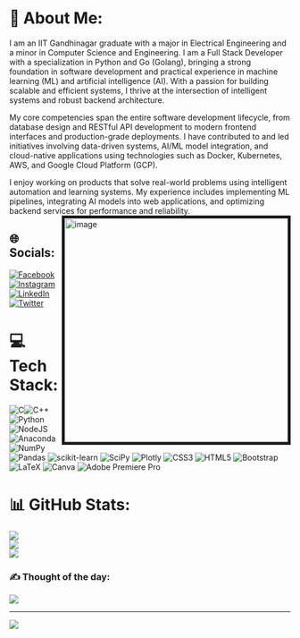 # 💫 About Me:
I am an IIT Gandhinagar graduate with a major in Electrical Engineering and a minor in Computer Science and Engineering.
I am a Full Stack Developer with a specialization in Python and Go (Golang), bringing a strong foundation in software development and practical experience in machine learning (ML) and artificial intelligence (AI). With a passion for building scalable and efficient systems, I thrive at the intersection of intelligent systems and robust backend architecture.

My core competencies span the entire software development lifecycle, from database design and RESTful API development to modern frontend interfaces and production-grade deployments. I have contributed to and led initiatives involving data-driven systems, AI/ML model integration, and cloud-native applications using technologies such as Docker, Kubernetes, AWS, and Google Cloud Platform (GCP).

I enjoy working on products that solve real-world problems using intelligent automation and learning systems. My experience includes implementing ML pipelines, integrating AI models into web applications, and optimizing backend services for performance and reliability.
<img align="right" alt = "image" width = "400" src = "https://media.tenor.com/GVk4jB2u_i8AAAAd/coding.gif" border = "5">

## 🌐 Socials:
[![Facebook](https://img.shields.io/badge/Facebook-%231877F2.svg?logo=Facebook&logoColor=white)](https://facebook.com/profile.php?id=100056211633081&mibextid=ZbWKwL) [![Instagram](https://img.shields.io/badge/Instagram-%23E4405F.svg?logo=Instagram&logoColor=white)](https://instagram.com/itz_ssandy) [![LinkedIn](https://img.shields.io/badge/LinkedIn-%230077B5.svg?logo=linkedin&logoColor=white)](https://linkedin.com/in/sandeep-patel-508503203/?lipi=urn%3Ali%3Apage%3Ad_flagship3_feed%3BAA7ZC1vDSUWfijan9i%2BEww%3D%3D) [![Twitter](https://img.shields.io/badge/Twitter-%231DA1F2.svg?logo=Twitter&logoColor=white)](https://twitter.com/@Sandeep59364163) 

# 💻 Tech Stack:
![C](https://img.shields.io/badge/c-%2300599C.svg?style=for-the-badge&logo=c&logoColor=white)![C++](https://img.shields.io/badge/c++-%2300599C.svg?style=for-the-badge&logo=c%2B%2B&logoColor=white)![Python](https://img.shields.io/badge/python-3670A0?style=for-the-badge&logo=python&logoColor=ffdd54)![NodeJS](https://img.shields.io/badge/node.js-6DA55F?style=for-the-badge&logo=node.js&logoColor=white)![Anaconda](https://img.shields.io/badge/Anaconda-%2344A833.svg?style=for-the-badge&logo=anaconda&logoColor=white)![NumPy](https://img.shields.io/badge/numpy-%23013243.svg?style=for-the-badge&logo=numpy&logoColor=white) ![Pandas](https://img.shields.io/badge/pandas-%23150458.svg?style=for-the-badge&logo=pandas&logoColor=white) ![scikit-learn](https://img.shields.io/badge/scikit--learn-%23F7931E.svg?style=for-the-badge&logo=scikit-learn&logoColor=white) ![SciPy](https://img.shields.io/badge/SciPy-%230C55A5.svg?style=for-the-badge&logo=scipy&logoColor=%white) ![Plotly](https://img.shields.io/badge/Plotly-%233F4F75.svg?style=for-the-badge&logo=plotly&logoColor=white) ![CSS3](https://img.shields.io/badge/css3-%231572B6.svg?style=for-the-badge&logo=css3&logoColor=white) ![HTML5](https://img.shields.io/badge/html5-%23E34F26.svg?style=for-the-badge&logo=html5&logoColor=white)  ![Bootstrap](https://img.shields.io/badge/bootstrap-%23563D7C.svg?style=for-the-badge&logo=bootstrap&logoColor=white)  ![LaTeX](https://img.shields.io/badge/latex-%23008080.svg?style=for-the-badge&logo=latex&logoColor=white) ![Canva](https://img.shields.io/badge/Canva-%2300C4CC.svg?style=for-the-badge&logo=Canva&logoColor=white) ![Adobe Premiere Pro](https://img.shields.io/badge/Adobe%20Premiere%20Pro-9999FF.svg?style=for-the-badge&logo=Adobe%20Premiere%20Pro&logoColor=white)
# 📊 GitHub Stats:
![](https://github-readme-stats.vercel.app/api?username=ssandypatel&theme=dark&hide_border=false&include_all_commits=false&count_private=false)<br/>
![](https://github-readme-streak-stats.herokuapp.com/?user=ssandypatel&theme=dark&hide_border=false)<br/>
![](https://github-readme-stats.vercel.app/api/top-langs/?username=ssandypatel&theme=dark&hide_border=false&include_all_commits=false&count_private=false&layout=compact)

### ✍️ Thought of the day:
![](https://quotes-github-readme.vercel.app/api?type=horizontal&theme=radical)

---
[![](https://visitcount.itsvg.in/api?id=ssandypatel&icon=0&color=0)](https://visitcount.itsvg.in)

<!-- Proudly created with GPRM ( https://gprm.itsvg.in ) -->
